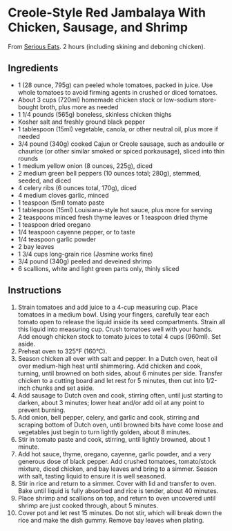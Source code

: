 # Creole-Style Red Jambalaya With Chicken, Sausage, and Shrimp

From [Serious Eats](https://www.seriouseats.com/creole-style-red-jambalaya-chicken-sausage-shrimp-recipe). 2 hours (including skining and deboning chicken).

## Ingredients

* 1 (28 ounce, 795g) can peeled whole tomatoes, packed in juice. Use whole tomatoes to avoid firming agents in crushed or diced tomatoes.
* About 3 cups (720ml) homemade chicken stock or low-sodium store-bought broth, plus more as needed
* 1 1/4 pounds (565g) boneless, skinless chicken thighs
* Kosher salt and freshly ground black pepper
* 1 tablespoon (15ml) vegetable, canola, or other neutral oil, plus more if needed
* 3/4 pound (340g) cooked Cajun or Creole sausage, such as andouille or chaurice (or other similar smoked or spiced porkausage), sliced into thin rounds
* 1 medium yellow onion (8 ounces, 225g), diced
* 2 medium green bell peppers (10 ounces total; 280g), stemmed, seeded, and diced
* 4 celery ribs (6 ounces total, 170g), diced
* 4 medium cloves garlic, minced
* 1 teaspoon (5ml) tomato paste
* 1 tablespoon (15ml) Louisiana-style hot sauce, plus more for serving
* 2 teaspoons minced fresh thyme leaves or 1 teaspoon dried thyme
* 1 teaspoon dried oregano
* 1/4 teaspoon cayenne pepper, or to taste
* 1/4 teaspoon garlic powder
* 2 bay leaves
* 1 3/4 cups long-grain rice (Jasmine works fine)
* 3/4 pound (340g) peeled and deveined shrimp
* 6 scallions, white and light green parts only, thinly sliced

## Instructions

1. Strain tomatoes and add juice to a 4-cup measuring cup. Place tomatoes in a medium bowl. Using your fingers, carefully tear each tomato open to release the liquid inside its seed compartments. Strain all this liquid into measuring cup. Crush tomatoes well with your hands. Add enough chicken stock to tomato juices to total 4 cups (960ml). Set aside.
2. Preheat oven to 325°F (160°C).
3. Season chicken all over with salt and pepper. In a Dutch oven, heat oil over medium-high heat until shimmering. Add chicken and cook, turning, until browned on both sides, about 6 minutes per side. Transfer chicken to a cutting board and let rest for 5 minutes, then cut into 1/2-inch chunks and set aside.
4. Add sausage to Dutch oven and cook, stirring often, until just starting to darken, about 3 minutes; lower heat and/or add oil at any point to prevent burning.
5. Add onion, bell pepper, celery, and garlic and cook, stirring and scraping bottom of Dutch oven, until browned bits have come loose and vegetables just begin to turn lightly golden, about 8 minutes.
6. Stir in tomato paste and cook, stirring, until lightly browned, about 1 minute.
7. Add hot sauce, thyme, oregano, cayenne, garlic powder, and a very generous dose of black pepper. Add crushed tomatoes, tomato/stock mixture, diced chicken, and bay leaves and bring to a simmer. Season with salt, tasting liquid to ensure it is well seasoned.
8. Stir in rice and return to a simmer. Cover with lid and transfer to oven. Bake until liquid is fully absorbed and rice is tender, about 40 minutes.
9. Place shrimp and scallions on top, and return to oven uncovered until shrimp are just cooked through, about 5 minutes.
10. Cover pot and let rest 15 minutes. Do not stir, which will break down the rice and make the dish gummy. Remove bay leaves when plating.
